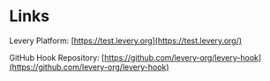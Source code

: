 # Links

Levery Platform: [https://test.levery.org](https://test.levery.org/)

GitHub Hook Repository: [https://github.com/levery-org/levery-hook](https://github.com/levery-org/levery-hook)
